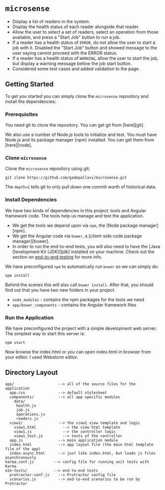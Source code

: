 # `microsense`

- Display a list of readers in the system.
- Display the health status of each reader alongside that reader.
- Allow the user to select a set of readers, select an operation from those available, and press a "Start Job" button to run a job.
- If a reader has a health status of `ERROR`, do not allow the user to start a job with it. Disabled the "Start Job" button and showed message
to the user saying cannot proceed with the ERROR status.
- If a reader has a health status of `WARNING`, allow the user to start the job, but display a warning message bellow the job start button.
- Considered some test cases and added validation to the page.



## Getting Started

To get you started you can simply clone the `microsense` repository and install the dependencies:

### Prerequisites

You need git to clone the repository. You can get git from [here][git].

We also use a number of Node.js tools to initialize and test. You must have Node.js
and its package manager (npm) installed. You can get them from [here][node].

### Clone `microsense`

Clone the `microsense` repository using git:

```
git clone https://github.com/gadepallavi/microsense.git
```

The `depth=1` tells git to only pull down one commit worth of historical data.

### Install Dependencies

We have two kinds of dependencies in this project: tools and Angular framework code. The tools help
us manage and test the application.

* We get the tools we depend upon via `npm`, the [Node package manager][npm].
* We get the Angular code via `bower`, a [client-side code package manager][bower].
* In order to run the end-to-end tests, you will also need to have the
  [Java Development Kit (JDK)][jdk] installed on your machine. Check out the section on
  [end-to-end testing](#e2e-testing) for more info.

We have preconfigured `npm` to automatically run `bower` so we can simply do:

```
npm install
```

Behind the scenes this will also call `bower install`. After that, you should find out that you have
two new folders in your project.

* `node_modules` - contains the npm packages for the tools we need
* `app/bower_components` - contains the Angular framework files


### Run the Application

We have preconfigured the project with a simple development web server. The simplest way to start
this server is:

```
npm start
```
Now browse the index.html or you can open index.html in browser from your editor. I used Webstorm editor.


## Directory Layout

```
app/                    --> all of the source files for the application
  app.css               --> default stylesheet
  components/           --> all app specific modules
    data/
     health.js
     job.js
     operations.js
     readers.js
  view1/                --> the view1 view template and logic
    view1.html            --> the view html template
    view1.js              --> the controller logic
    view1_test.js         --> tests of the controller
  app.js                --> main application module
  index.html            --> app layout file (the main html template file of the app)
  index-async.html      --> just like index.html, but loads js files asynchronously
karma.conf.js         --> config file for running unit tests with Karma
e2e-tests/            --> end-to-end tests
  protractor-conf.js    --> Protractor config file
  scenarios.js          --> end-to-end scenarios to be run by Protractor
```
